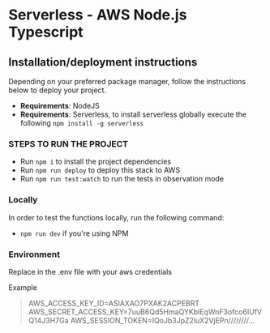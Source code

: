 # Serverless - AWS Node.js Typescript

## Installation/deployment instructions

Depending on your preferred package manager, follow the instructions below to deploy your project.

- **Requirements**: NodeJS
- **Requirements**: Serverless, to install serverless globally execute the following `npm install -g serverless`

### STEPS TO RUN THE PROJECT

- Run `npm i` to install the project dependencies
- Run `npm run deploy` to deploy this stack to AWS
- Run `npm run test:watch` to run the tests in observation mode

### Locally

In order to test the functions locally, run the following command:

- `npm run dev` if you're using NPM

### Environment

Replace in the .env file with your aws credentials

Example

> AWS_ACCESS_KEY_ID=ASIAXAO7PXAK2ACPEBRT
> AWS_SECRET_ACCESS_KEY=7uuB6Qd5HmaQYKblEqWnF3ofco6IUfVQ14J3H7Ga
> AWS_SESSION_TOKEN=IQoJb3JpZ2luX2VjEPn////////...